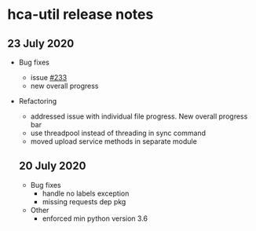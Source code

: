 # hca-util release notes

## 23 July 2020
- Bug fixes
  - issue [#233](https://github.com/ebi-ait/hca-ebi-dev-team/issues/233) 
  - new overall progress 
- Refactoring
  - addressed issue with individual file progress. New overall progress bar
  - use threadpool instead of threading in sync command
  - moved upload service methods in separate module

  ## 20 July 2020
  - Bug fixes
    - handle no labels exception
    - missing requests dep pkg
  - Other
    - enforced min python version 3.6